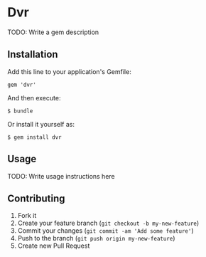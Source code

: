 # Dvr

TODO: Write a gem description

## Installation

Add this line to your application's Gemfile:

    gem 'dvr'

And then execute:

    $ bundle

Or install it yourself as:

    $ gem install dvr

## Usage

TODO: Write usage instructions here

## Contributing

1. Fork it
2. Create your feature branch (`git checkout -b my-new-feature`)
3. Commit your changes (`git commit -am 'Add some feature'`)
4. Push to the branch (`git push origin my-new-feature`)
5. Create new Pull Request
